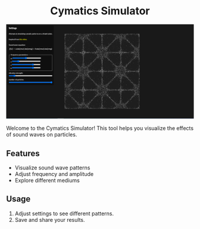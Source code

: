 <h1 style="text-align: center;">Cymatics Simulator</h1>

<div style="text-align: center;">
  <img src="https://raw.githubusercontent.com/jlcash61/cymatics/main/src/cymaticssimulatorscreenshot.JPG" alt="Cymatics Simulator" style="max-width: 100%; height: auto;">
</div>

<p>Welcome to the Cymatics Simulator! This tool helps you visualize the effects of sound waves on particles.</p>

<h2>Features</h2>
<ul>
  <li>Visualize sound wave patterns</li>
  <li>Adjust frequency and amplitude</li>
  <li>Explore different mediums</li>
</ul>

<h2>Usage</h2>
<ol>
  
  <li>Adjust settings to see different patterns.</li>
  <li>Save and share your results.</li>
</ol>
